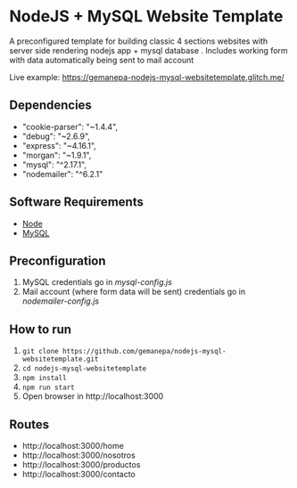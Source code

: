# NodeJS + MySQL Website Template
A preconfigured template for building classic 4 sections websites with server side rendering nodejs app + mysql database . Includes working form with data automatically being sent to mail account

Live example: https://gemanepa-nodejs-mysql-websitetemplate.glitch.me/

## Dependencies
- "cookie-parser": "~1.4.4", 
- "debug": "~2.6.9", 
- "express": "~4.16.1",
- "morgan": "~1.9.1", 
- "mysql": "^2.17.1", 
- "nodemailer": "^6.2.1"

## Software Requirements
- [Node](https://nodejs.org/es/download/)
- [MySQL](https://dev.mysql.com/downloads/installer/)

## Preconfiguration
 1. MySQL credentials go in *mysql-config.js*
 2. Mail account (where form data will be sent) credentials go in *nodemailer-config.js*
 
## How to run
 1. `git clone https://github.com/gemanepa/nodejs-mysql-websitetemplate.git`
 2. `cd nodejs-mysql-websitetemplate`
 3. `npm install`
 4. `npm run start`
 5.  Open browser in  http://localhost:3000

## Routes
- http://localhost:3000/home
- http://localhost:3000/nosotros
- http://localhost:3000/productos
- http://localhost:3000/contacto
